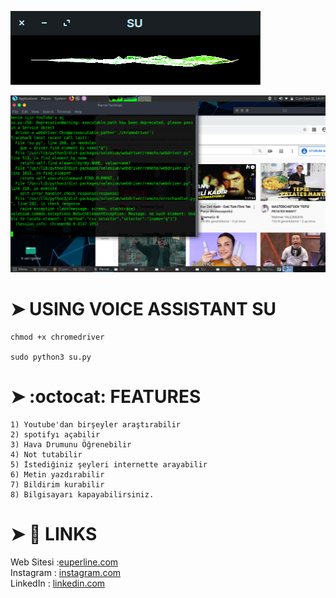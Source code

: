 ![](su.png)

![](su2.png)

# ➤ USING VOICE ASSISTANT SU
```
chmod +x chromedriver

sudo python3 su.py

```
# ➤ :octocat: FEATURES
```
1) Youtube'dan birşeyler araştırabilir
2) spotifyı açabilir
3) Hava Drumunu Öğrenebilir
4) Not tutabilir
5) İstediğiniz şeyleri internette arayabilir
6) Metin yazdırabilir
7) Bildirim kurabilir
8) Bilgisayarı kapayabilirsiniz.
```
# ➤ :book: LINKS

Web Sitesi :[euperline.com](euperline.com)
</br>
Instagram : [instagram.com](https://www.instagram.com/euperlineofficial/)
</br>
LinkedIn :  [linkedin.com](https://www.linkedin.com/company/euperline/)
